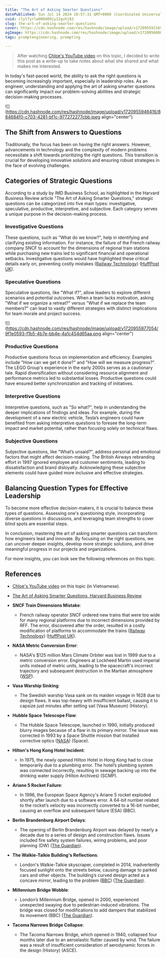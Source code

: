 ```yaml
---
title: "The Art of Asking Smarter Questions"
datePublished: Sun Jul 14 2024 10:57:31 GMT+0000 (Coordinated Universal Time)
cuid: clylfyrlw000409jy12gvhj83
slug: the-art-of-asking-smarter-questions
cover: https://cdn.hashnode.com/res/hashnode/image/upload/v1720955921697/6b6b7990-b748-4747-ad0b-20b0bf273fbd.jpeg
ogImage: https://cdn.hashnode.com/res/hashnode/image/upload/v1720956000254/312e80a4-7b28-43d5-80ae-1d9271ea19dd.png
tags: promptengineering, prompting

---
```


> After watching [Chloe's YouTube video](https://www.youtube.com/watch?v=_ILCCMbhCW4) on this topic, I decided to write this post as a write-up to take notes about what she shared and what makes me interested.

In today's fast-paced world, the ability to ask the right questions is becoming increasingly important, especially in leadership roles. As an engineer, understanding and applying the art of asking smarter questions can significantly impact our problem-solving abilities and strategic decision-making processes.

![](https://cdn.hashnode.com/res/hashnode/image/upload/v1720955946416/884684f0-c703-4281-bf1c-977272277cbb.jpeg align="center")

## The Shift from Answers to Questions

Traditionally, the focus has been on having the right answers. However, advancements in technology and the complexity of modern problems necessitate a shift towards prioritizing the right questions. This transition is crucial for developing innovative solutions and ensuring robust strategies in the face of evolving challenges.

## Categories of Strategic Questions

According to a study by IMD Business School, as highlighted in the Harvard Business Review article "The Art of Asking Smarter Questions," strategic questions can be categorized into five main types: investigative, speculative, productive, interpretive, and subjective. Each category serves a unique purpose in the decision-making process.

### Investigative Questions

These questions, such as "What do we know?", help in identifying and clarifying existing information. For instance, the failure of the French railway company SNCF to account for the dimensions of regional train stations while purchasing new trains led to significant financial and operational setbacks. Investigative questions would have highlighted these critical details early on, preventing costly mistakes​ ([Railway Technology](https://www.railway-technology.com/news/newsfrances-sncf-orders-2000-new-trains-that-are-too-wide-4274382/))​​ ([HuffPost UK](https://www.huffingtonpost.co.uk/2014/05/21/trains-too-wide-for-platforms_n_5363781.html)).

### Speculative Questions

Speculative questions, like "What if?", allow leaders to explore different scenarios and potential outcomes. When a team lacks motivation, asking "What if we organize a retreat?" versus "What if we replace the team members?" can lead to vastly different strategies with distinct implications for team morale and project success.

![](https://cdn.hashnode.com/res/hashnode/image/upload/v1720955977054/9f1e0593-f1b5-4b7e-bb4e-4a1c454d65aa.png align="center")

### Productive Questions

Productive questions focus on implementation and efficiency. Examples include "How can we get it done?" and "How will we measure progress?". The LEGO Group's experience in the early 2000s serves as a cautionary tale. Rapid diversification without considering resource alignment and performance metrics led to substantial losses. Productive questions could have ensured better synchronization and tracking of initiatives.

### Interpretive Questions

Interpretive questions, such as "So what?", help in understanding the deeper implications of findings and ideas. For example, during the development of a new electric vehicle, Tesla’s engineers could have benefited from asking interpretive questions to foresee the long-term impact and market potential, rather than focusing solely on technical flaws.

### Subjective Questions

Subjective questions, like "What’s unsaid?", address personal and emotional factors that might affect decision-making. The British Airways rebranding effort in 1997 ignored employee and customer sentiments, leading to dissatisfaction and brand disloyalty. Acknowledging these subjective elements could have guided more inclusive and effective strategies.

## Balancing Question Types for Effective Leadership

To become more effective decision-makers, it is crucial to balance these types of questions. Assessing one's questioning style, incorporating diverse questions in discussions, and leveraging team strengths to cover blind spots are essential steps.

In conclusion, mastering the art of asking smarter questions can transform how engineers lead and innovate. By focusing on the right questions, we can uncover deeper insights, develop more strategic solutions, and drive meaningful progress in our projects and organizations.

For more insights, you can look see the following references on this topic.

## References

* [Chloe's YouTube video](https://www.youtube.com/watch?v=_ILCCMbhCW4) on this topic (in Vietnamese).
    
* [The Art of Asking Smarter Questions, Harvard Business Review](https://hbr.org/2024/05/the-art-of-asking-smarter-questions)
    
* **SNCF Train Dimensions Mistake**:
    
    * French railway operator SNCF ordered new trains that were too wide for many regional platforms due to incorrect dimensions provided by RFF. The error, discovered after the order, resulted in a costly modification of platforms to accommodate the trains ([Railway Technology](https://www.railway-technology.com/news/newsfrances-sncf-orders-2000-new-trains-that-are-too-wide-4274382/)) ([HuffPost UK](https://www.huffingtonpost.co.uk/2014/05/21/trains-too-wide-for-platforms_n_5363781.html)).
        
* **NASA Metric Conversion Error**:
    
    * NASA's $125 million Mars Climate Orbiter was lost in 1999 due to a metric conversion error. Engineers at Lockheed Martin used imperial units instead of metric units, leading to the spacecraft's incorrect trajectory and subsequent destruction in the Martian atmosphere ([WSP](https://www.washingtonpost.com/wp-srv/national/longterm/space/stories/orbiter100199.htm#:~:text=NASA's%20Mars%20Climate%20Orbiter%20was,Martian%20surface%2C%20investigators%20said%20yesterday.)).
        
* **Vasa Warship Sinking**:
    
    * The Swedish warship Vasa sank on its maiden voyage in 1628 due to design flaws. It was top-heavy with insufficient ballast, causing it to capsize just minutes after setting sail (Vasa Museum) (History).
        
* **Hubble Space Telescope Flaw**:
    
    * The Hubble Space Telescope, launched in 1990, initially produced blurry images because of a flaw in its primary mirror. The issue was corrected in 1993 by a Space Shuttle mission that installed corrective optics ([NASA](https://www.nasa.gov/mission_pages/hubble/story/index.html)) (Space).
        
* **Hilton's Hong Kong Hotel Incident**:
    
    * In 1975, the newly opened Hilton Hotel in Hong Kong had to close temporarily due to a plumbing error. The hotel’s plumbing system was connected incorrectly, resulting in sewage backing up into the drinking water supply (Hilton Archives) (SCMP).
        
* **Ariane 5 Rocket Failure**:
    
    * In 1996, the European Space Agency's Ariane 5 rocket exploded shortly after launch due to a software error. A 64-bit number related to the rocket’s velocity was incorrectly converted to a 16-bit number, causing an overflow and subsequent failure (ESA) (BBC).
        
* **Berlin Brandenburg Airport Delays**:
    
    * The opening of Berlin Brandenburg Airport was delayed by nearly a decade due to a series of design and construction flaws. Issues included fire safety system failures, wiring problems, and poor planning (DW) ([The Guardian](https://www.theguardian.com/cities/2018/nov/15/the-strange-story-of-berlins-ber-airport-how-overspending-incompetence-and-catastrophe-delayed-its-opening)).
        
* **The Walkie-Talkie Building's Reflections**:
    
    * London's Walkie-Talkie skyscraper, completed in 2014, inadvertently focused sunlight onto the streets below, causing damage to parked cars and other objects. The building’s curved design acted as a concave mirror, leading to the problem ([BBC](https://www.bbc.com/news/uk-england-london-23930675)) ([The Guardian](https://www.theguardian.com/artanddesign/2013/sep/02/london-skyscraper-melts-car)).
        
* **Millennium Bridge Wobble**:
    
    * London’s Millennium Bridge, opened in 2000, experienced unexpected swaying due to pedestrian-induced vibrations. The bridge was closed for modifications to add dampers that stabilized its movement (BBC) ([The Guardian](https://www.theguardian.com/uk/2002/feb/22/hilaryclarke)).
        
* **Tacoma Narrows Bridge Collapse**:
    
    * The Tacoma Narrows Bridge, which opened in 1940, collapsed four months later due to an aeroelastic flutter caused by wind. The failure was a result of insufficient consideration of aerodynamic forces in the design (History) (ASCE).